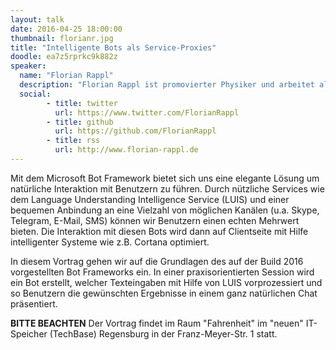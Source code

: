 ```yaml
---
layout: talk
date: 2016-04-25 18:00:00
thumbnail: florianr.jpg
title: "Intelligente Bots als Service-Proxies"
doodle: ea7z5rprkc9k882z
speaker:
  name: "Florian Rappl"
  description: "Florian Rappl ist promovierter Physiker und arbeitet als technischer Berater im IoT / Big Data Bereich. Sein Portfolio umfasst u.a. auch High Performance Computing und Webentwicklung. Florian ist Microsoft MVP im Bereich Visual C# / Development Tools und schreibt regelmäßig Artikel für CodeProject, tuts+ und SitePoint."
  social:
	    - title: twitter
	      url: https://www.twitter.com/FlorianRappl
	    - title: github
	      url: https://github.com/FlorianRappl
	    - title: rss
	      url: http://www.florian-rappl.de
---
```

Mit dem Microsoft Bot Framework bietet sich uns eine elegante Lösung um natürliche Interaktion mit Benutzern zu führen. Durch nützliche Services wie dem Language Understanding Intelligence Service (LUIS) und einer bequemen Anbindung an eine Vielzahl von möglichen Kanälen (u.a. Skype, Telegram, E-Mail, SMS) können wir Benutzern einen echten Mehrwert bieten. Die Interaktion mit diesen Bots wird dann auf Clientseite mit Hilfe intelligenter Systeme wie z.B. Cortana optimiert.

In diesem Vortrag gehen wir auf die Grundlagen des auf der Build 2016 vorgestellten Bot Frameworks ein. In einer praxisorientierten Session wird ein Bot erstellt, welcher Texteingaben mit Hilfe von LUIS vorprozessiert und so Benutzern die gewünschten Ergebnisse in einem ganz natürlichen Chat präsentiert.

**BITTE BEACHTEN** Der Vortrag findet im Raum "Fahrenheit" im "neuen" IT-Speicher (TechBase) Regensburg in der Franz-Meyer-Str. 1 statt.
